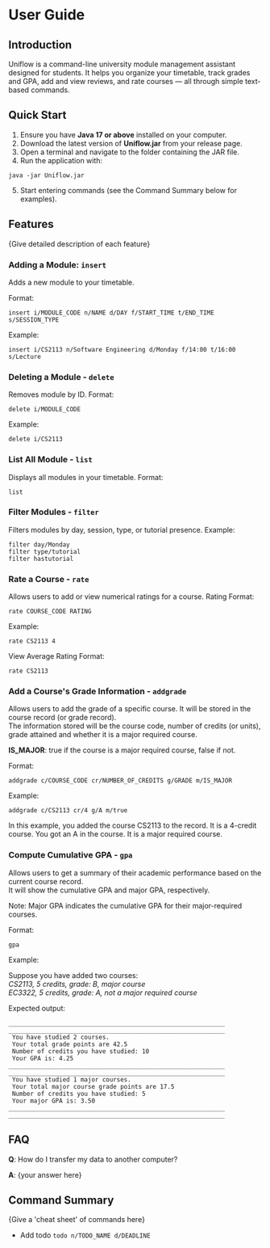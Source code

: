 # User Guide

## Introduction

Uniflow is a command-line university module management assistant designed for students.
It helps you organize your timetable, track grades and GPA, add and view reviews, and rate courses — all through simple text-based commands.

## Quick Start
1. Ensure you have **Java 17 or above** installed on your computer.
2. Download the latest version of **Uniflow.jar** from your release page.
3. Open a terminal and navigate to the folder containing the JAR file.
4. Run the application with:
```commandline
java -jar Uniflow.jar
```
5. Start entering commands (see the Command Summary below for examples).

## Features 

{Give detailed description of each feature}

### Adding a Module: `insert`
Adds a new module to your timetable.

Format:
```commandline
insert i/MODULE_CODE n/NAME d/DAY f/START_TIME t/END_TIME s/SESSION_TYPE
```
Example:
```commandline
insert i/CS2113 n/Software Engineering d/Monday f/14:00 t/16:00 s/Lecture
```

### Deleting a Module - `delete`
Removes module by ID.
Format:
```commandline
delete i/MODULE_CODE
```
Example:
```commandline
delete i/CS2113
```

### List All Module - `list`
Displays all modules in your timetable.
Format:
```commandline
list
```

### Filter Modules - `filter`
Filters modules by day, session, type, or tutorial presence.
Example:
```commandline
filter day/Monday
filter type/tutorial
filter hastutorial
```

### Rate a Course - `rate`
Allows users to add or view numerical ratings for a course.
Rating Format:
```commandline
rate COURSE_CODE RATING
```
Example:
```commandline
rate CS2113 4
```
View Average Rating Format:
```commandline
rate CS2113
```
### Add a Course's Grade Information - `addgrade`
Allows users to add the grade of a specific course. It will be stored in the course record (or grade record).  
The information stored will be the course code, number of credits (or units), grade attained and whether it is a major required course.  
  
**IS_MAJOR**: true if the course is a major required course, false if not.  
  
Format:
```commandline
addgrade c/COURSE_CODE cr/NUMBER_OF_CREDITS g/GRADE m/IS_MAJOR
```
Example:
```commandline
addgrade c/CS2113 cr/4 g/A m/true
```
In this example, you added the course CS2113 to the record. It is a 4-credit course. You got an A in the course. It is a major required course. 

### Compute Cumulative GPA - `gpa`
Allows users to get a summary of their academic performance based on the current course record.   
It will show the cumulative GPA and major GPA, respectively.  
  
Note: Major GPA indicates the cumulative GPA for their major-required courses. 
  
Format:
```commandline
gpa
```
Example:  
  
Suppose you have added two courses:  
*CS2113, 5 credits, grade: B, major course*  
*EC3322, 5 credits, grade: A, not a major required course*
  
Expected output:
```commandline
____________________________________________________________  
____________________________________________________________  
 You have studied 2 courses.  
 Your total grade points are 42.5  
 Number of credits you have studied: 10  
 Your GPA is: 4.25  
____________________________________________________________  
____________________________________________________________  
 You have studied 1 major courses.  
 Your total major course grade points are 17.5  
 Number of credits you have studied: 5  
 Your major GPA is: 3.50  
____________________________________________________________  
____________________________________________________________
```

## FAQ

**Q**: How do I transfer my data to another computer? 

**A**: {your answer here}

## Command Summary

{Give a 'cheat sheet' of commands here}

* Add todo `todo n/TODO_NAME d/DEADLINE`
